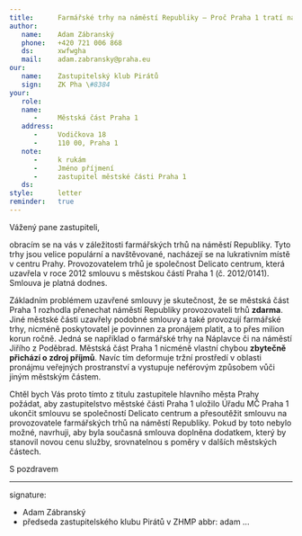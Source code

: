 ```yaml
---
title:      Farmářské trhy na náměstí Republiky – Proč Praha 1 tratí na pronájmu? 
author:
   name:    Adam Zábranský
   phone:   +420 721 006 868
   ds:      xwfwgha
   mail:    adam.zabransky@praha.eu
our:
   name:    Zastupitelský klub Pirátů
   sign:    ZK Pha \#8384
your:
   role:    
   name:    
      -     Městská část Praha 1
   address:
      -     Vodičkova 18
      -     110 00, Praha 1
   note:
      -     k rukám
      -     Jméno příjmení
      -     zastupitel městské části Praha 1
   ds:      
style:      letter
reminder:   true
---
```


Vážený pane zastupiteli,

obracím se na vás v záležitosti farmářských trhů na náměstí Republiky. Tyto trhy jsou velice populární a navštěvované, nacházejí se na lukrativním místě v centru Prahy. Provozovatelem trhů je společnost Delicato centrum, která uzavřela v roce 2012 smlouvu s městskou částí Praha 1 (č. 2012/0141). Smlouva je platná dodnes. 

Základním problémem uzavřené smlouvy je skutečnost, že se městská část Praha 1 rozhodla přenechat náměstí Republiky provozovateli trhů **zdarma**. Jiné městské části uzavřely podobné smlouvy a také provozují farmářské trhy, nicméně poskytovatel je povinnen za pronájem platit, a to přes milion korun ročně. Jedná se například o farmářské trhy na Náplavce či na náměstí Jiřího z Poděbrad. Městská část Praha 1 nicméně vlastní chybou **zbytečně přichází o zdroj příjmů**. Navíc tím deformuje tržní prostředí v oblasti pronájmu veřejných prostranství a vystupuje neférovým způsobem vůči jiným městským částem.

Chtěl bych Vás proto tímto z titulu zastupitele hlavního města Prahy požádat, aby zastupitelstvo městské části Praha 1 uložilo Úřadu MČ Praha 1 ukončit smlouvu se společností Delicato centrum a přesoutěžit smlouvu na provozovatele farmářských trhů na náměstí Republiky. Pokud by toto nebylo možné, navrhuji, aby byla současná smlouva doplněna dodatkem, který by stanovil novou cenu služby, srovnatelnou s poměry v dalších městských částech.

S pozdravem

---
signature: 
  - Adam Zábranský
  - předseda zastupitelského klubu Pirátů v ZHMP
abbr:       adam
...
